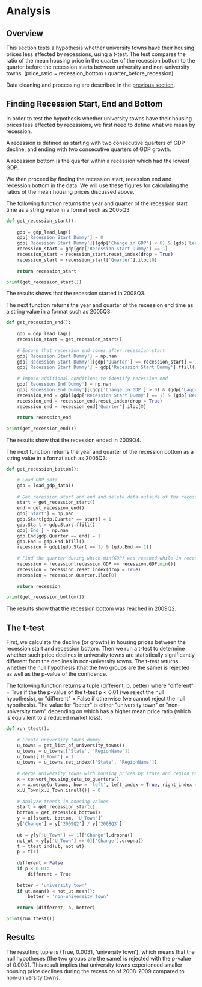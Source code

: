 # Analysis

## Overview 
This section tests a hypothesis whether university towns have their housing prices less effected by recessions, using a t-test. The test compares the ratio of the mean housing price in the quarter of the recession bottom to the quarter before the recession starts between university and non-university towns. (price_ratio = recession_bottom / quarter_before_recession).

Data cleaning and processing are described in the [previous section](https://eagronin.github.io/university-towns-prepare/).

## Finding Recession Start, End and Bottom

In order to test the hypothesis whether university towns have their housing prices less effected by recessions, we first need to define what we mean by recession. 

A recession is defined as starting with two consecutive quarters of GDP decline, and ending with two consecutive quarters of GDP growth.  

A recession bottom is the quarter within a recession which had the lowest GDP.

We then proceed by finding the recession start, recession end and recession bottom in the data.  We will use these figures for calculating the ratios of the mean housing prices discussed above.

The following function returns the year and quarter of the recession start time as a string value in a format such as 2005Q3:

```python
def get_recession_start():
    
    gdp = gdp_lead_lag()
    gdp['Recession Start Dummy'] = 0
    gdp['Recession Start Dummy'][(gdp['Change in GDP'] < 0) & (gdp['Lead Change in GDP'] < 0)] = 1
    recession_start = gdp[gdp['Recession Start Dummy'] == 1]
    recession_start = recession_start.reset_index(drop = True)
    recession_start = recession_start['Quarter'].iloc[0]
    
    return recession_start

print(get_recession_start())
```

The results shows that the recession started in 2008Q3.

The next function returns the year and quarter of the recession end time as a string value in a format such as 2005Q3:

```python
def get_recession_end():
    
    gdp = gdp_lead_lag()
    recession_start = get_recession_start()    
    
    # Ensure that recession end comes after recession start
    gdp['Recession Start Dummy'] = np.nan
    gdp['Recession Start Dummy'][gdp['Quarter'] == recession_start] = 1
    gdp['Recession Start Dummy'] = gdp['Recession Start Dummy'].ffill()
    
    # Impose additional conditions to identify recession end
    gdp['Recession End Dummy'] = np.nan
    gdp['Recession End Dummy'][(gdp['Change in GDP'] > 0) & (gdp['Lagged Change in GDP'] > 0)] = 1
    recession_end = gdp[(gdp['Recession Start Dummy'] == 1) & (gdp['Recession End Dummy'] == 1)]
    recession_end = recession_end.reset_index(drop = True)
    recession_end = recession_end['Quarter'].iloc[0]
    
    return recession_end

print(get_recession_end())
```

The results show that the recession ended in 2009Q4.

The next function returns the year and quarter of the recession bottom as a string value in a format such as 2005Q3:

```python
def get_recession_bottom():

    # Load GDP data
    gdp = load_gdp_data()
    
    # Get recession start and end and delete data outside of the recession period
    start = get_recession_start()
    end = get_recession_end()
    gdp['Start'] = np.nan
    gdp.Start[gdp.Quarter == start] = 1
    gdp.Start = gdp.Start.ffill()
    gdp['End'] = np.nan
    gdp.End[gdp.Quarter == end] = 1
    gdp.End = gdp.End.bfill()
    recession = gdp[(gdp.Start == 1) & (gdp.End == 1)]
    
    # Find the quarter during which min(GDP) was reached while in recession
    recession = recession[recession.GDP == recession.GDP.min()]
    recession = recession.reset_index(drop = True)
    recession = recession.Quarter.iloc[0]
    
    return recession

print(get_recession_bottom())
```

The results show that the recession bottom was reached in 2009Q2.

## The t-test

First, we calculate the decline (or growth) in housing prices between the recession start and recession bottom. Then we run a t-test to determine whether such price declines in university towns are statistically significantly different from the declines in non-university towns.  The t-test returns whether the null hypothesis (that the two groups are the same) is rejected as well as the p-value of the confidence. 

The following function returns a tuple (different, p, better) where "different" = True if the the p-value of the t-test p < 0.01 (we reject the null hypothesis), or "different" = False if otherwise (we cannot reject the null hypothesis). The value for "better" is either "university town" or "non-university town" depending on which has a higher mean price ratio (which is equivilent to a reduced market loss).

```python
def run_ttest():   
    
    # Create university towns dummy
    u_towns = get_list_of_university_towns()
    u_towns = u_towns[['State', 'RegionName']]
    u_towns['U_Town'] = 1
    u_towns = u_towns.set_index(['State', 'RegionName'])
    
    # Merge university towns with housing prices by state and region name
    x = convert_housing_data_to_quarters()
    x = x.merge(u_towns, how = 'left', left_index = True, right_index = True)
    x.U_Town[x.U_Town.isnull()] = 0
    
    # Analyze trends in housing values
    start = get_recession_start()
    bottom = get_recession_bottom()
    y = x[[start, bottom, 'U_Town']]
    y['Change'] = y['2009Q2'] / y['2008Q3']
    
    ut = y[y['U_Town'] == 1]['Change'].dropna()
    not_ut = y[y['U_Town'] == 0]['Change'].dropna()
    t = ttest_ind(ut, not_ut)
    p = t[1]
    
    different = False
    if p < 0.01:
        different = True
    
    better = 'university town'
    if ut.mean() < not_ut.mean():
        better = 'non-university town'
        
    return (different, p, better)

print(run_ttest())
```

## Results

The resulting tuple is (True, 0.0031, 'university town'), which means that the null hypotheses (the two groups are the same) is rejected with the p-value of 0.0031.  This result implies that university towns experienced smaller housing price declines during the recession of 2008-2009 compared to non-university towns.
